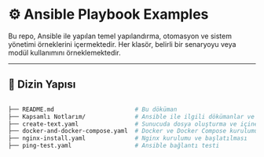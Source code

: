 # ⚙️ Ansible Playbook Examples

Bu repo, Ansible ile yapılan temel yapılandırma, otomasyon ve sistem yönetimi örneklerini içermektedir. Her klasör, belirli bir senaryoyu veya modül kullanımını örneklemektedir.

---

## 📁 Dizin Yapısı
```bash

├── README.md                       # Bu döküman
├── Kapsamlı Notlarım/              # Ansible ile ilgili dökümanlar ve açıklamalar
├── create-text.yaml                # Sunucuda dosya oluşturma ve içine veri yazma işlemi
├── docker-and-docker-compose.yaml  # Docker ve Docker Compose kurulumu
├── nginx-install.yaml              # Nginx kurulumu ve başlatılması
├── ping-test.yaml                  # Ansible bağlantı testi
